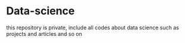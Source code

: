 # Data-science
this repository is private, include all codes about data science such as projects and articles and so on
